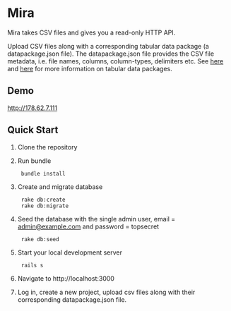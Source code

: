 # Mira

Mira takes CSV files and gives you a read-only HTTP API.

Upload CSV files along with a corresponding tabular data package (a datapackage.json file). The datapackage.json file provides the CSV file metadata, i.e. file names, columns, column-types, delimiters etc. See [here](http://data.okfn.org/doc/tabular-data-package) and [here](http://dataprotocols.org/tabular-data-package/) for more information on tabular data packages.

## Demo
http://178.62.7.111

## Quick Start

1. Clone the repository

2. Run bundle

        bundle install

3. Create and migrate database

        rake db:create
        rake db:migrate
        
4. Seed the database with the single admin user, email = admin@example.com and password = topsecret

        rake db:seed

5. Start your local development server

        rails s

6. Navigate to http://localhost:3000

5. Log in, create a new project, upload csv files along with their corresponding datapackage.json file.

